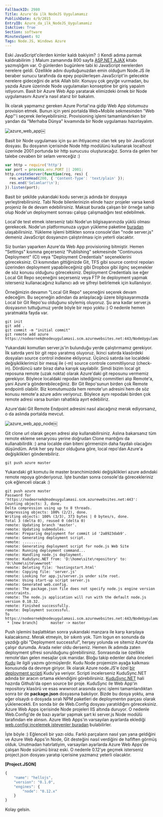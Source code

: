 ```yaml
---
FallbackID: 2980
Title: Azure'da ilk NodeJS Uygulamamız
PublishDate: 4/9/2015
EntryID: Azure_da_ilk_NodeJS_Uygulamamiz
IsActive: True
Section: software
MinutesSpent: 92
Tags: Node.JS, Windows Azure
---
```

Eski JavaScript'cilerden kimler kaldı bakiyim? :) Kendi adıma parmak kaldırabilirim :) Malum zamanında 800 sayfa [ASP.NET AJAX](http://daron.yondem.com/software/post/15adba9f-e264-45ac-a318-b5038c24f488) kitabı yazmışlığım var. O günlerden bugünlere tabi ki JavaScript nerelerden nerelere geldi. Özellikle adını duyduğunuzdan emin olduğum Node.JS ile beraber sunucu tarafında da epey popülerleşen JavaScript'in gelecekte nerelere gideceğini de artık Allah bilir. Konuyu çok geyiğe vurmadan, bu yazıda Azure üzerinde Node uygulamaları konseptine bir giriş yapalım istiyorum. Basit bir Azure Web App yaratarak elimizdeki örnek bir Node uygulamasını Azure'a nasıl atarız bir bakalım.

İlk olarak yapmamız gereken Azure Portal'ına gidip Web App slotumuzu provision etmek. Bunun için yeni portalda Web+Mobile sekmesinden "Web App"'i seçerek ilerleyebilirsiniz. Provisioning işlemi tamamlandırken bir yandan da "Merhaba Dünya" kıvamında bir Node uygulaması hazırlayalım.

![azure_web_app](http://blob.daron.yondem.com/assets/2980/azure_web_app.jpg)￼

Basit bir Node uygulaması için şu an ihtiyacımız olan tek şey bir JavaScript dosyası. Bu dosyanın içerisinde Node http modülünü kullanarak localhost üzerinde 2001 portunda bir http sunucusu oluşturacağız. Sonra da gelen her talebe cevaben bir selam vereceğiz :)

```js
var http = require('http')
var port = process.env.PORT || 2001;
http.createServer(function(req, res) {
  res.writeHead(200, { 'Content-Type': 'text/plain' });
  res.end('Selamlar!\n');
}).listen(port);
```

Basit bir şekilde yukarıdaki kodu server.js adında bir dosyaya yerleştirebilirsiniz. Tabi Node bilenlerinizin elinde hazır projeler varsa kendi projeniz ile de devam edebilirsiniz. Maksat burada çalışan bir örneğe sahip olup Node'un deployment sonrası çalışıp çalışmadığını test edebilmek.

Local'de test etmek isterseniz tabi Node'un bilgisayarınızda yüklü olması gerekecek. Node'un platformunuza uygun yükleme paketine [buradan](https://nodejs.org/en/download/) ulaşabilirsiniz. Yükleme işlemi bittikten sonra console'dan "node server.js" demeniz JavaScript dosyanızın çalıştırılması için yeterli olacaktır.

Siz bunları yaparken Azure'da Web App provisioning bitmiştir. Hemen "Settings" kısmına geçerseniz "Publishing" sekmesinde "Continuous Deployment" (CI) veya "Deployment Credentials" seçeneklerini göreceksiniz. CI kısmından gittiğinizde Git, TFS gibi source control repoları üzerinden deployment yapabileceğiniz gibi Dropbox gibi ilginç seçenekler de söz konusu olduğunu göreceksiniz. Deployment Credentials ise eğer Local Git Repo seçeneğini seçerseniz veya FTP ile deployment yapmak isterseniz kullanacağınız kullanıcı adı ve şifreyi belirlemek için kullanılıyor. 

Örneğimizin devamın "Local Git Repo" seçeneğini seçerek devam edeceğim. Bu seçeneğin adından da anlaşılacağı üzere bilgisayarımızda Local bir Git Repo'su olduğunu söylemiş oluyoruz. Şu ana kadar server.js dosyasının tuttuğumuz yerde böyle bir repo yoktu :) O nedenle hemen yaratmakta fayda var.

```console
git init
git add .
git commit -m "initial commit"
git remote add azure https://nodeornek@nodeuygulamasi.scm.azurewebsites.net:443/NodeUygulamasi.git
```

Yukarıdaki komutları server.js'in bulunduğu yerde çalıştırmamız gerekiyor. İlk satırda yeni bir git repo yaratmış oluyoruz. İkinci satırda klasördeki dosyaları source control indexine ekliyoruz. Üçüncü satırda ise localdeki değişikliklerimizi bir mesaj ile (-m) source controle commitliyoruz (check-in). Dördüncü satır biraz daha karışık sayılabilir. Şimdi bizim local git reposuna remote (uzak nokta) olarak Azure'daki git reposunu vermemiz gerekiyor. Böylece localdaki repodan istediğimiz commitleri alıp Remote'a, yani Azure'a gönderebileceğiniz. Bir Git Repo'sunun birden çok Remote endpointi olabilir. Biz komutumuzda hem remote'un adresini hem de söz konusu remote'a azure adını veriyoruz. Böylece aynı repodaki birden çok remote adresi varsa bunları rahatlıkla ayırt edebiliriz.

Azure'daki Git Remote Endpoint adresini nasıl alacağınız merak ediyorsanız, o da aslında portalda mevcut. 

![azure_web_app_node](http://blob.daron.yondem.com/assets/2980/azure_web_app_node.jpg)￼

Git clone url olarak geçen adresi alıp kullanabilirsiniz. Aslına bakarsanız tüm remote ekleme senaryosu yerine doğrudan Clone mantığını da kullanabilirdik :) ama localde olan biteni görmenizin daha faydalı olacağını düşündüm. Artık her şey hazır olduğuna göre, local repo'dan Azure'a değişiklikleri gönderebiliriz.

```console
git push azure master
```

Yukarıdaki git komutu ile master branchimizdeki değişiklikleri azure adındaki remote repoya gönderiyoruz. İşte bundan sonra console'da görecekleriniz çok eğlenceli olacak :)

```console
git push azure master
Password for 'https://nodeornek@nodeuygulamasi.scm.azurewebsites.net:443': 
Counting objects: 3, done.
Delta compression using up to 8 threads.
Compressing objects: 100% (2/2), done.
Writing objects: 100% (3/3), 373 bytes | 0 bytes/s, done.
Total 3 (delta 0), reused 0 (delta 0)
remote: Updating branch 'master'.
remote: Updating submodules.
remote: Preparing deployment for commit id '2a8923dab9'.
remote: Generating deployment script.
remote: .........
remote: Generating deployment script for node.js Web Site
remote: Running deployment command...
remote: Handling node.js deployment.
remote: KuduSync.NET from: 'D:\home\site\repository' to: 'D:\home\site\wwwroot'
remote: Deleting file: 'hostingstart.html'
remote: Copying file: 'server.js'
remote: Looking for app.js/server.js under site root.
remote: Using start-up script server.js
remote: Generated web.config.
remote: The package.json file does not specify node.js engine version constraints.
remote: The node.js application will run with the default node.js version 0.10.32.
remote: Finished successfully.
remote: Deployment successful.
To https://nodeornek@nodeuygulamasi.scm.azurewebsites.net:443/NodeUygulamasi.git
 * [new branch]      master -> master
```

Push işlemini başlattıktan sonra yukarıdaki manzara ile karşı karşılaya kalacaksınız. Merak etmeyin, bir sıkıntı yok. Tüm logun en sonunda da yazdığı gibi "Deployment successful", herşey yolunda ve sitemiz Azure'da çalışır durumda. Arada neler oldu derseniz. Hemen ilk adımda zaten deployment şifresi sorulduğunu görebilirsiniz. Sonrasında ise özellikle remote'dan gelen mesajlar çok manidar. Bloğu takip edenler daha önceleri [Kudu](http://daron.yondem.com/software/post/Azure_Web_Sites_Kudu_ve_Custom_Site_Extensions) ile ilgili yazımı görmüşlerdir. Kudu Node projemizin ayağa kalkması konusunda da devreye giriyor. İlk olarak Azure node.JS'e özel [bir deployment scripti](https://gist.github.com/daronyondem/8716efb2bccc21c6c035#file-kudu_node_deployment) Kudu'ya veriyor. Scripti incelerseniz KuduSync.NET adında bir aracın ortama eklendiğini görebilirsiniz. [KuduSync.NET](https://github.com/projectkudu/KuduSync.NET) hali hazırda Github'da open source bir proje. KuduSync ile Web App'in repository klasörü ve esas wwwroot arasında sync işlemi tamamlandıktan sonra bir de **package.json** dosyasına bakılıyor. Bizde bu dosya yoktu, ama eğer olsaydı o dosyada sıralı NPM paketleri de deploymentın parçası olarak yüklenecekti. En sonda bir de Web.Config dosyası yaratıldığını göreceksiniz. Azure Web Apps içerisinde Node projeleri IIS altında duruyor. O nedenle Web.Config'de de bazı ayarlar yapmak şart ki server.js Node modülü tarafından ele alınsın. Azure Web Apps'in varsayılan ayarlarda eklediği [web.configi incelemek isteyenler buradan](https://gist.github.com/daronyondem/8716efb2bccc21c6c035#file-azure-web-app-node-web-config) bulabilirler. 

İşte böyle :) Eğlenceli bir yazı oldu. Farklı parçaların nasıl yan yana geldiğini ve Azure Web Apps'in Node, Git desteğini nasıl verdiğini de hafiften görmüş olduk. Unutmadan hatırlatiyim, varsayılan ayarlarda Azure Web Apps'de çalışan Node sürümü biraz eski. O nedenle 0.12'ye geçmek isterseniz project.json dosyası yaratıp içerisine yazmanız yeterli olacaktır.

**[Project.JSON]**
```js
{
    "name": "hellojs",
    "version": "0.1.0",
    "engines": {
        "node": "0.12.x"
    }
}
```

Kolay gelsin.
